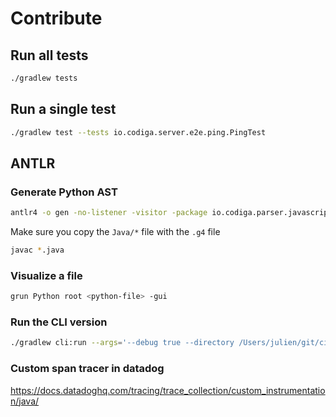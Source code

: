 # Contribute

## Run all tests

```bash
./gradlew tests
```

## Run a single test

```bash
./gradlew test --tests io.codiga.server.e2e.ping.PingTest
```

## ANTLR

### Generate Python AST

```bash
antlr4 -o gen -no-listener -visitor -package io.codiga.parser.javascript.gen JavaScriptLexer.g4 JavaScriptParser.g4
```

Make sure you copy the `Java/*` file with the `.g4` file

```bash
javac *.java
```

### Visualize a file

```bash
grun Python root <python-file> -gui
```

### Run the CLI version

```bash
./gradlew cli:run --args='--debug true --directory /Users/julien/git/ci-backend-executor/backend_lib/ --output /tmp/bla.json --rules /Users/julien/git/rosie/cli/src/test/resources/20rules.json'
```

### Custom span tracer in datadog

https://docs.datadoghq.com/tracing/trace_collection/custom_instrumentation/java/